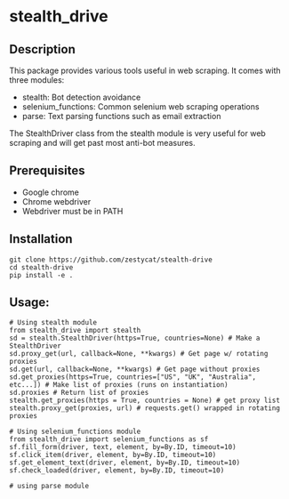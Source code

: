 # stealth_drive
## Description
This package provides various tools useful in web scraping. 
It comes with three modules: 
- stealth: Bot detection avoidance
- selenium_functions: Common selenium web scraping operations
- parse: Text parsing functions such as email extraction

The StealthDriver class from the stealth module is very useful for web scraping and will get past most anti-bot measures. 

## Prerequisites
- Google chrome
- Chrome webdriver
- Webdriver must be in PATH

## Installation
```
git clone https://github.com/zestycat/stealth-drive
cd stealth-drive
pip install -e .
```

## Usage:
```
# Using stealth module
from stealth_drive import stealth
sd = stealth.StealthDriver(https=True, countries=None) # Make a StealthDriver
sd.proxy_get(url, callback=None, **kwargs) # Get page w/ rotating proxies
sd.get(url, callback=None, **kwargs) # Get page without proxies
sd.get_proxies(https=True, countries=["US", "UK", "Australia", etc...]) # Make list of proxies (runs on instantiation)
sd.proxies # Return list of proxies
stealth.get_proxies(https = True, countries = None) # get proxy list
stealth.proxy_get(proxies, url) # requests.get() wrapped in rotating proxies

# Using selenium_functions module
from stealth_drive import selenium_functions as sf
sf.fill_form(driver, text, element, by=By.ID, timeout=10)
sf.click_item(driver, element, by=By.ID, timeout=10)
sf.get_element_text(driver, element, by=By.ID, timeout=10)
sf.check_loaded(driver, element, by=By.ID, timeout=10)

# using parse module
```
